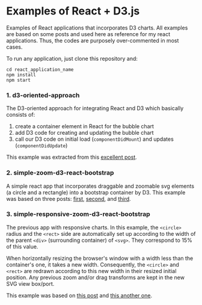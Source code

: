 # Examples of React + D3.js

Examples of React applications that incorporates D3 charts. All examples are based on some posts and used here as reference for my react applications. Thus, the codes are purposely over-commented in most cases.

To run any application, just clone this repository and:
```
cd react_application_name
npm install
npm start
```

### 1. d3-oriented-approach
The D3-oriented approach for integrating React and D3 which basically consists of:

1. create a container element in React for the bubble chart
2. add D3 code for creating and updating the bubble chart
3. call our D3 code on initial load (`componentDidMount`) and updates (`componentDidUpdate`)

This example was extracted from this [excellent post](https://frontendcharts.com/react-d3-integrate/).


### 2. simple-zoom-d3-react-bootstrap
A simple react app that incorporates draggable and zoomable svg elements (a circle and a rectangle) into a bootstrap container by D3. This example was based on three posts: [first](https://coderwall.com/p/psogia/simplest-way-to-add-zoom-pan-on-d3-js), [second](https://www.d3-graph-gallery.com/graph/interactivity_zoom.html), and [third](http://bl.ocks.org/sgruhier/1d692762f8328a2c9957).

### 3. simple-responsive-zoom-d3-react-bootstrap
The previous app with responsive charts. In this example, the `<circle>` radius and the `<rect>` side are automatically set up according to the width of the parent `<div>` (surrounding container) of `<svg>`. They correspond to 15% of this value.

When horizontally resizing the browser's window with a width less than the container's one, it takes a new width.
Consequently, the `<circle>` and `<rect>` are redrawn according to this new width in their resized initial position. Any previous zoom and/or drag transforms are kept in the new SVG view box/port.

This example was based on [this post](https://chartio.com/resources/tutorials/how-to-resize-an-svg-when-the-window-is-resized-in-d3-js/) and [this another one](https://codepen.io/tigt/post/why-and-how-preserveaspectratio).


